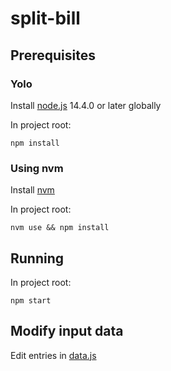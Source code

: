 # split-bill

## Prerequisites

### Yolo

Install [node.js](https://nodejs.org/en/download/) 14.4.0 or later globally

In project root:

    npm install

### Using nvm

Install [nvm](https://github.com/nvm-sh/nvm#installing-and-updating)

In project root:

    nvm use && npm install

## Running

In project root:

    npm start

## Modify input data

Edit entries in [data.js](/src/data.js)
